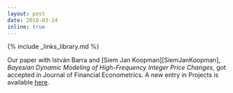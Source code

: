 ```yaml
---
layout: post
date: 2018-03-24
inline: true
---
```

{% include _links_library.md %}

Our paper with Istv&aacute;n Barra and [Siem Jan Koopman][SiemJanKoopman], _Bayesian Dynamic Modeling of High-Frequency Integer Price Changes_, got accepted in Journal of Financial Econometrics. A new entry in Projects is available <a class="page-link" href="{{ '/projects/06_project/' | prepend: site.baseurl | prepend: site.url }}">here</a>.
